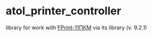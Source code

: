 atol_printer_controller
=======================
library for work with [FPrint-11ПКМ](http://www.atol.ru/products/kkt/fprint/fprint-11-ptk-mobile.html#description) 
via its library (v. 9.2.1)
